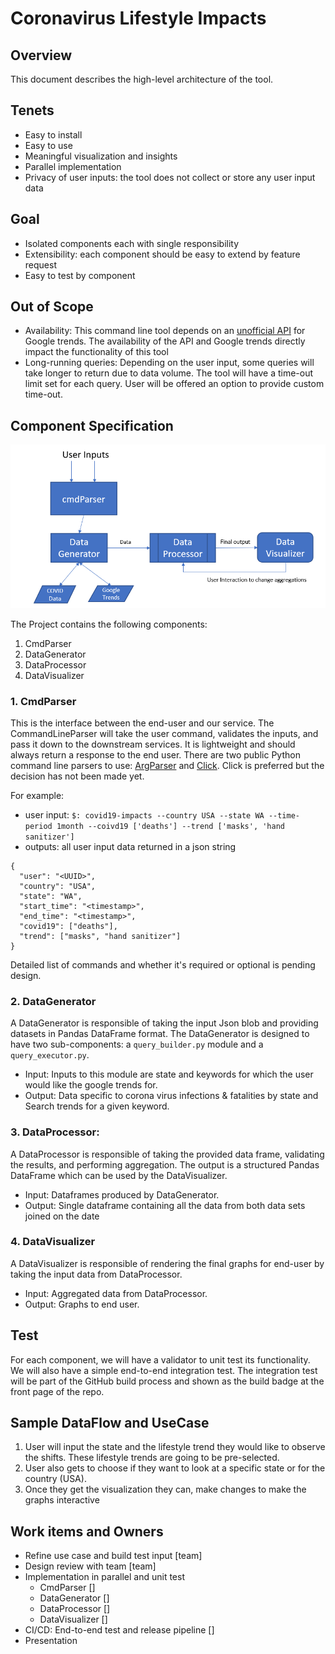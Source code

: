 # Coronavirus Lifestyle Impacts

## Overview
This document describes the high-level architecture of the tool.

## Tenets
- Easy to install
- Easy to use
- Meaningful visualization and insights
- Parallel implementation
- Privacy of user inputs: the tool does not collect or store any user input data

## Goal
- Isolated components each with single responsibility
- Extensibility: each component should be easy to extend by feature request
- Easy to test by component

## Out of Scope
- Availability: This command line tool depends on an [unofficial API](https://pypi.org/project/pytrends/) for Google trends. The availability
  of the API and Google trends directly impact the functionality of this tool
- Long-running queries: Depending on the user input, some queries will take longer to return due to data volume. The tool will have a time-out
  limit set for each query. User will be offered an option to provide custom time-out.

## Component Specification

![](Project.PNG)

The Project contains the following components:
1. CmdParser
2. DataGenerator
3. DataProcessor
4. DataVisualizer

### 1. CmdParser
This is the interface between the end-user and our service. The CommandLineParser will take the user command, validates the inputs, and pass it
down to the downstream services. It is lightweight and should always return a response to the end user.
There are two public Python command line parsers to use: [ArgParser](https://docs.python.org/3/library/argparse.html) and [Click](https://click.palletsprojects.com/en/7.x/). Click is preferred but the decision has not been made yet.

For example:
- user input: `$: covid19-impacts --country USA --state WA --time-period 1month --coivd19 ['deaths'] --trend ['masks', 'hand sanitizer']`
- outputs: all user input data returned in a json string
```
{
  "user": "<UUID>",
  "country": "USA",
  "state": "WA",
  "start_time": "<timestamp>",
  "end_time": "<timestamp>",
  "covid19": ["deaths"],
  "trend": ["masks", "hand sanitizer"]
}
```

Detailed list of commands and whether it's required or optional is pending design.

###  2. DataGenerator
A DataGenerator is responsible of taking the input Json blob and providing datasets in Pandas DataFrame format.
The DataGenerator is designed to have two sub-components: a `query_builder.py` module and a `query_executor.py`.
- Input: Inputs to this module are state and keywords for which the user would like the google trends for.
- Output: Data specific to corona virus infections & fatalities by state and Search trends for a given keyword.

### 3. DataProcessor:
A DataProcessor is responsible of taking the provided data frame, validating the results, and performing aggregation. The output
is a structured Pandas DataFrame which can be used by the DataVisualizer.
- Input: Dataframes produced by DataGenerator.
- Output: Single dataframe containing all the data from both data sets joined on the date

### 4. DataVisualizer
A DataVisualizer is responsible of rendering the final graphs for end-user by taking the input data from DataProcessor.
- Input: Aggregated data from DataProcessor.
- Output: Graphs to end user.

## Test
For each component, we will have a validator to unit test its functionality. We will also have a simple end-to-end integration test. The
integration test will be part of the GitHub build process and shown as the build badge at the front page of the repo.

## Sample DataFlow and UseCase
1. User will input the state and the lifestyle trend they would like to observe the shifts. These lifestyle trends are going to be pre-selected.
2. User also gets to choose if they want to look at a specific state or for the country (USA).
3. Once they get the visualization they can, make changes to make the graphs interactive

## Work items and Owners
- Refine use case and build test input [team]
- Design review with team [team]
- Implementation in parallel and unit test
  - CmdParser []
  - DataGenerator []
  - DataProcessor []
  - DataVisualizer []
- CI/CD: End-to-end test and release pipeline []
- Presentation
